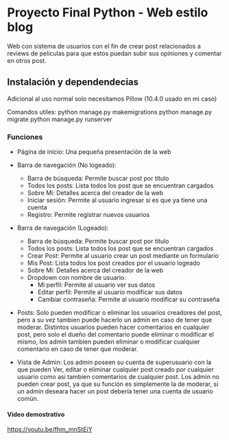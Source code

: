 # Proyecto Final Python - Web estilo blog

Web con sistema de usuarios con el fin de crear post relacionados a reviews de peliculas para que estos puedan subir sus opiniones y comentar en otros post.

## Instalación y dependendecias

Adicional al uso normal solo necesitamos Pillow (10.4.0 usado en mi caso)

Comandos utiles:
    python manage.py makemigrations
    python manage.py migrate
    python manage.py runserver

### Funciones

- Página de inicio: Una pequeña presentación de la web
- Barra de navegación (No logeado):
    - Barra de búsqueda: Permite buscar post por título
    - Todos los posts: Lista todos los post que se encuentran cargados
    - Sobre Mi: Detalles acerca del creador de la web
    - Iniciar sesión: Permite al usuario ingresar si es que ya tiene una cuenta
    - Registro: Permite registrar nuevos usuarios

- Barra de navegación (Logeado):
    - Barra de búsqueda: Permite buscar post por título
    - Todos los posts: Lista todos los post que se encuentran cargados
    - Crear Post: Permite al usuario crear un post mediante un formulario
    - Mis Post: Lista todos los post creados por el usuario logeado
    - Sobre Mi: Detalles acerca del creador de la web
    - Dropdown con nombre de usuario:
        - Mi perfil: Permite al usuario ver sus datos
        - Editar perfil: Permite al usuario modificar sus datos
        - Cambiar contraseña: Permite al usuario modificar su contraseña

- Posts: Solo pueden modificar o eliminar los usuarios creadores del post, pero a su vez tambien puede hacerlo un admin en caso de tener que moderar. Distintos usuarios pueden hacer comentarios en cualquier post, pero solo el dueño del comentario puede eliminar o modificar el mismo, los admin tambien pueden eliminar o modificar cualquier comentario en caso de tener que moderar.

- Vista de Admin: Los admin poseen su cuenta de superusuario con la que pueden Ver, editar o eliminar cualquier post creado por cualquier usuario como asi tambien comentarios de cualquier post. Los admin no pueden crear post, ya que su función es simplemente la de moderar, si un admin deseara hacer un post debería tener una cuenta de usuario común.
    
#### Video demostrativo

https://youtu.be/fhm_mnStEiY